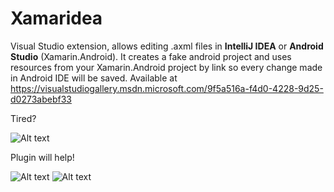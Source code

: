 Xamaridea
=========

Visual Studio extension, allows editing .axml files in **IntelliJ IDEA** or **Android Studio** (Xamarin.Android). It creates a fake android project and uses resources from your Xamarin.Android project by link so every change made in Android IDE will be saved. Available at https://visualstudiogallery.msdn.microsoft.com/9f5a516a-f4d0-4228-9d25-d0273abebf33

Tired?

![Alt text](http://habrastorage.org/files/485/2b5/c99/4852b5c9907f4e268ccc5b97fdf504ce.png)

Plugin will help!

![Alt text](http://habrastorage.org/files/de9/a76/7db/de9a767db59d40b19d9559b78cff7540.png)
![Alt text](http://habrastorage.org/files/c13/935/3c9/c139353c9b5c44119df24371f73ac92b.png)
